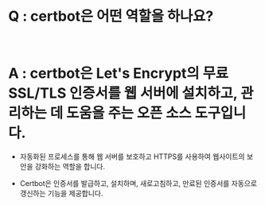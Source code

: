 # Q : certbot은 어떤 역할을 하나요?

<br />

# A : certbot은 Let's Encrypt의 무료 SSL/TLS 인증서를 웹 서버에 설치하고, 관리하는 데 도움을 주는 오픈 소스 도구입니다.

- 자동화된 프로세스를 통해 웹 서버를 보호하고 HTTPS를 사용하여 웹사이트의 보안을 강화하는 역할을 합니다.

- Certbot은 인증서를 발급하고, 설치하며, 새로고침하고, 만료된 인증서를 자동으로 갱신하는 기능을 제공합니다.
